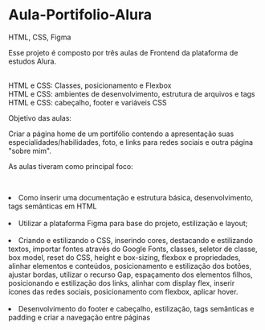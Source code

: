 # Aula-Portifolio-Alura
HTML, CSS, Figma

Esse projeto é composto por três aulas de Frontend da plataforma de estudos Alura.

<br>HTML e CSS: Classes, posicionamento e Flexbox
<br>HTML e CSS: ambientes de desenvolvimento, estrutura de arquivos e tags
<br>HTML e CSS: cabeçalho, footer e variáveis CSS

Objetivo das aulas:

Criar a página home de um portifólio contendo a apresentação suas especialidades/habilidades, foto, e links para redes sociais e outra página "sobre mim".

As aulas tiveram como principal foco:

<br><li>Como inserir uma documentação e estrutura básica, desenvolvimento, tags semânticas em HTML</li>
<br><li>Utilizar a plataforma Figma para base do projeto, estilização e layout;</li>
<br><li>Criando e estilizando o CSS, inserindo cores, destacando e estilizando textos, importar fontes através do Google Fonts, classes, seletor de classe, box model, reset do CSS, height e box-sizing, flexbox e propriedades, <br>alinhar elementos e conteúdos, posicionamento e estilização dos botões, ajustar bordas, utilizar o recurso Gap, espaçamento dos elementos filhos, posicionando e estilização dos links, alinhar com display flex, inserir <br>ícones das redes sociais, posicionamento com flexbox, aplicar hover.</li>
<br><li>Desenvolvimento do footer e cabeçalho, estilização, tags semânticas e padding e criar a navegação entre páginas</li>

